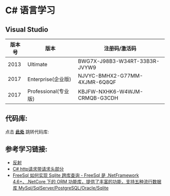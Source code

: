# C# 语言学习

## Visual Studio
版本号 | 版本 | 注册码/激活码
---- | --- | ---
2013 | Ultimate | BWG7X-J98B3-W34RT-33B3R-JVYW9
2017 | Enterprise(企业版) | NJVYC-BMHX2-G77MM-4XJMR-6Q8QF
2017 | Professional(专业版) | KBJFW-NXHK6-W4WJM-CRMQB-G3CDH

## 代码库:
点击 **[此处](https://github.com/YellowTulipShow/CSharp)** 跳转代码库:

## 参考学习链接:
* [反射](https://baike.baidu.com/item/%E5%8F%8D%E5%B0%84/928391?fr=aladdin)
* [C# http请求带请求头部分](https://www.cnblogs.com/hvaning/p/6956254.html)
* [FreeSql 如何实现 Sqlite 跨库查询 - FreeSql 是 .NetFramework 4.6+、.NetCore 下的 ORM 功能库，提供了丰富的功能，支持五种流行数据库 MySql/SqlServer/PostgreSQL/Oracle/Sqlite](https://www.cnblogs.com/kellynic/p/10452867.html)

